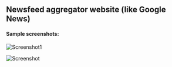 ## Newsfeed aggregator website (like Google News)

#### Sample screenshots:
![Screenshot1](https://i.imgur.com/noHJuTG.png "Screenshot1")

![Screenshot](https://i.imgur.com/vJpsuyd.png "Screenshot2")
